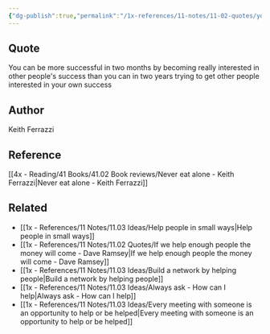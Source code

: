 ```yaml
---
{"dg-publish":true,"permalink":"/1x-references/11-notes/11-02-quotes/you-can-be-more-successful-in-two-months-by-becoming-really-interested-in-other-people-s-success-than-you-can-in-two-years-trying-to-get-other-people-interested-in-your-own-success-keith-ferrazzi/","title":"You can be more successful in two months by becoming really interested in other people's success than you can in two years trying to get other people interested in your own success - Keith Ferrazzi","created":"2025-03-16T20:13:30.339+03:00","updated":"2025-04-10T10:33:00.415+03:00"}
---
```



## Quote
You can be more successful in two months by becoming really interested in other people's success than you can in two years trying to get other people interested in your own success

## Author
Keith Ferrazzi

## Reference
[[4x - Reading/41 Books/41.02 Book reviews/Never eat alone - Keith Ferrazzi\|Never eat alone - Keith Ferrazzi]]

## Related
- [[1x - References/11 Notes/11.03 Ideas/Help people in small ways\|Help people in small ways]]
- [[1x - References/11 Notes/11.02 Quotes/If we help enough people the money will come - Dave Ramsey\|If we help enough people the money will come - Dave Ramsey]]
- [[1x - References/11 Notes/11.03 Ideas/Build a network by helping people\|Build a network by helping people]]
- [[1x - References/11 Notes/11.03 Ideas/Always ask - How can I help\|Always ask - How can I help]]
- [[1x - References/11 Notes/11.03 Ideas/Every meeting with someone is an opportunity to help or be helped\|Every meeting with someone is an opportunity to help or be helped]]